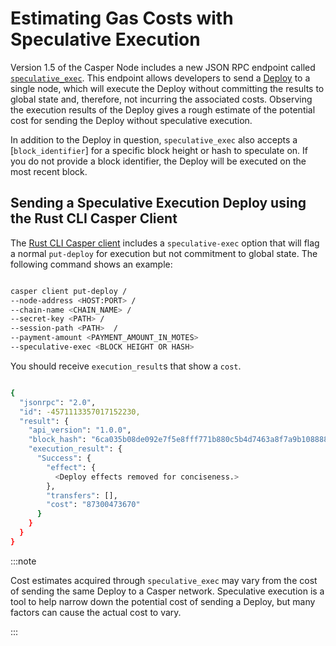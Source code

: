 # Estimating Gas Costs with Speculative Execution

Version 1.5 of the Casper Node includes a new JSON RPC endpoint called [`speculative_exec`](../json-rpc/json-rpc-transactional.md#speculative_exec). This endpoint allows developers to send a [Deploy](../../concepts/glossary/D.md#deploy) to a single node, which will execute the Deploy without committing the results to global state and, therefore, not incurring the associated costs. Observing the execution results of the Deploy gives a rough estimate of the potential cost for sending the Deploy without speculative execution.

In addition to the Deploy in question, `speculative_exec` also accepts a [`block_identifier`] for a specific block height or hash to speculate on. If you do not provide a block identifier, the Deploy will be executed on the most recent block.

## Sending a Speculative Execution Deploy using the Rust CLI Casper Client

The [Rust CLI Casper client](../cli/sending-deploys.md) includes a `speculative-exec` option that will flag a normal `put-deploy` for execution but not commitment to global state. The following command shows an example:

```bash

casper client put-deploy /
--node-address <HOST:PORT> /
--chain-name <CHAIN_NAME> /
--secret-key <PATH> /
--session-path <PATH>  /
--payment-amount <PAYMENT_AMOUNT_IN_MOTES>
--speculative-exec <BLOCK HEIGHT OR HASH>

```

You should receive `execution_result`s that show a `cost`.

```bash

{
  "jsonrpc": "2.0",
  "id": -4571113357017152230,
  "result": {
    "api_version": "1.0.0",
    "block_hash": "6ca035b08de092e7f5e8fff771b880c5b4d7463a8f7a9b108888aaad958e5b0f",
    "execution_result": {
      "Success": {
        "effect": {
          <Deploy effects removed for conciseness.>
        },
        "transfers": [],
        "cost": "87300473670"
      }
    }
  }
}

```

:::note

Cost estimates acquired through `speculative_exec` may vary from the cost of sending the same Deploy to a Casper network. Speculative execution is a tool to help narrow down the potential cost of sending a Deploy, but many factors can cause the actual cost to vary.

:::
